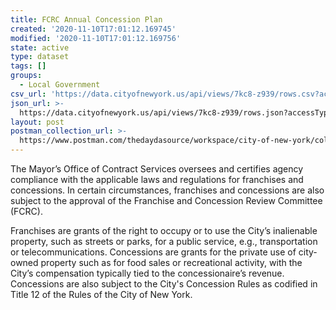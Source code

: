 ```yaml
---
title: FCRC Annual Concession Plan
created: '2020-11-10T17:01:12.169745'
modified: '2020-11-10T17:01:12.169756'
state: active
type: dataset
tags: []
groups:
  - Local Government
csv_url: 'https://data.cityofnewyork.us/api/views/7kc8-z939/rows.csv?accessType=DOWNLOAD'
json_url: >-
  https://data.cityofnewyork.us/api/views/7kc8-z939/rows.json?accessType=DOWNLOAD
layout: post
postman_collection_url: >-
  https://www.postman.com/thedaydasource/workspace/city-of-new-york/collection/15909983-772c9421-088b-41a4-a57c-b4658f27b5fb
---
```

The Mayor’s Office of Contract Services oversees and certifies agency compliance with the applicable laws and regulations for franchises and concessions. In certain circumstances, franchises and concessions are also subject to the approval of the Franchise and Concession Review Committee (FCRC).

Franchises are grants of the right to occupy or to use the City’s inalienable property, such as streets or parks, for a public service, e.g., transportation or telecommunications.
Concessions are grants for the private use of city-owned property such as for food sales or recreational activity, with the City’s compensation typically tied to the concessionaire’s revenue. Concessions are also subject to the City's Concession Rules as codified in Title 12 of the Rules of the City of New York.
